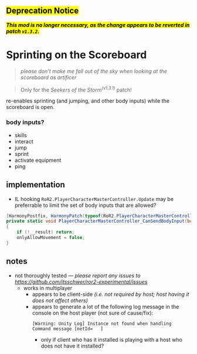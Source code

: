## <mark>**Deprecation Notice**</mark>
<mark>***This mod is no longer necessary, as the change appears to be reverted in patch `v1.3.2`.***</mark>

# Sprinting on the Scoreboard
> *please don't make me fall out of the sky when looking at the scoreboard as artificer*

> Only for the *Seekers of the Storm*<sup>*(v1.3.1)*</sup> patch!

re-enables sprinting (and jumping, and other body inputs) while the scoreboard is open.

### body inputs?
- skills
- interact
- jump
- sprint
- activate equipment
- ping

## implementation
- IL hooking `RoR2.PlayerCharacterMasterController.Update` may be preferrable to limit the set of body inputs that are allowed?
```cs
[HarmonyPostfix, HarmonyPatch(typeof(RoR2.PlayerCharacterMasterController), nameof(RoR2.PlayerCharacterMasterController.CanSendBodyInput))]
private static void PlayerCharacterMasterController_CanSendBodyInput(bool __result, ref bool onlyAllowMovement)
{
    if (!__result) return;
    onlyAllowMovement = false;
}
```

## notes
- not thoroughly tested *— please report any issues to https://github.com/itsschwer/ror2-experimental/issues*
    - works in multiplayer
        - appears to be client-side *(i.e. not required by host; host having it does not affect others)*
        - appears to generate a lot of the following log message in the console on the host player (not sure of cause/fix):
            ```
            [Warning: Unity Log] Instance not found when handling Command message [netId=   ]
            ```
            - only if client who has it installed is playing with a host who does not have it installed?
